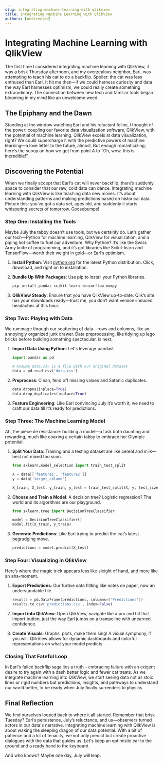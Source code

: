 ```yaml
---
slug: integrating-machine-learning-with-qlikview
title: Integrating Machine Learning with QlikView
authors: [undirected]
---
```



# Integrating Machine Learning with QlikView

The first time I considered integrating machine learning with QlikView, it was a brisk Thursday afternoon, and my overzealous neighbor, Earl, was attempting to teach his cat to do a backflip. Spoiler: the cat was less enthused than Earl. It hit me then—if we could harness curiosity and data the way Earl harnesses optimism, we could really create something extraordinary. The connection between new tech and familiar tools began blooming in my mind like an unwelcome weed. 

## The Epiphany and the Dawn

Standing at the window watching Earl and his reluctant feline, I thought of the power: coupling our favorite data visualization software, QlikView, with the potential of machine learning. QlikView excels at data visualization, right? We could supercharge it with the predictive powers of machine learning—a love letter to the future, almost. But enough romanticizing; here’s the scoop on how we get from point A to “Oh, wow, this is incredible!”

## Discovering the Potential

When we finally accept that Earl's cat will never backflip, there’s suddenly space to consider that our raw, cold data can dance. Integrating machine learning with QlikView is like teaching data new moves. It’s about understanding patterns and making predictions based on historical data. Picture this: you’ve got a data set, ages old, and suddenly it starts whispering secrets of tomorrow. Goosebumps! 

### Step One: Installing the Tools

Maybe July the tabby doesn’t use tools, but we certainly do. Let’s gather our tech—Python for machine learning, QlikView for visualization, and a piping hot coffee to fuel our adventure. Why Python? It’s like the Swiss Army knife of programming, and it’s got libraries like Scikit-learn and TensorFlow—worth their weight in gold—or Earl’s optimism.

1. **Install Python**: Visit [python.org](https://python.org) for the latest Python distribution. Click, download, and right on to installation.
   
2. **Bundle Up With Packages**: Use pip to install your Python libraries.

    ```bash
    pip install pandas scikit-learn tensorflow numpy
    ```

3. **QlikView Steady**: Ensure that you have QlikView up-to-date. Qlik’s site has your downloads ready—trust me, you don’t want version-induced headaches at this hour.

### Step Two: Playing with Data

We rummage through our scattering of data—rows and columns, like an annoyingly organized junk drawer. Data preprocessing, like tidying up lego bricks before building something spectacular, is next.

1. **Import Data Using Python**: Let's leverage pandas!

    ```python
    import pandas as pd

    # Assume data.csv is a file with our original dataset
    data = pd.read_csv('data.csv')
    ```

2. **Preprocess**: Clean, fend off missing values and Satanic duplicates.

    ```python
    data.dropna(inplace=True)
    data.drop_duplicates(inplace=True)
    ```

3. **Feature Engineering**: Like Earl convincing July it’s worth it, we need to craft our data till it’s ready for predictions.

### Step Three: The Machine Learning Model

Ah, the pièce de résistance: building a model—a task both daunting and rewarding, much like coaxing a certain tabby to embrace her Olympic potential.

1. **Split Your Data**: Training and a testing dataset are like cereal and milk—best not mixed too soon.

    ```python
    from sklearn.model_selection import train_test_split

    X = data[['feature1', 'feature2']]
    y = data['target_column']

    X_train, X_test, y_train, y_test = train_test_split(X, y, test_size=0.2, random_state=42)
    ```

2. **Choose and Train a Model**: A decision tree? Logistic regression? The world and its algorithms are our playground. 

    ```python
    from sklearn.tree import DecisionTreeClassifier

    model = DecisionTreeClassifier()
    model.fit(X_train, y_train)
    ```
    
3. **Generate Predictions**: Like Earl trying to predict the cat’s latest begrudging move.

    ```python
    predictions = model.predict(X_test)
    ```

### Step Four: Visualizing in QlikView

Here’s where the magic trick appears less like sleight of hand, and more like an aha-moment.

1. **Export Predictions**: Our furtive data flitting like notes on paper, now an understandable file.

    ```python
    results = pd.DataFrame(predictions, columns=['Predictions'])
    results.to_csv('predictions.csv', index=False)
    ```

2. **Import into QlikView**: Open QlikView, navigate like a pro and hit that import button, just the way Earl jumps on a trampoline with unearned confidence.

3. **Create Visuals**: Graphs, plots, make them sing! A visual symphony, if you will. QlikView allows for dynamic dashboards and colorful representations on what your model predicts.

### Closing That Fateful Loop

In Earl's failed backflip saga lies a truth – embracing failure with an exigent desire to try again with a dash better logic and fewer cat treats. As we integrate machine learning into QlikView, we start seeing data not as stoic lines or rigid numbers but predictions, insights, and pathways to understand our world better, to be ready when July finally surrenders to physics.

## Final Reflection

We find ourselves looped back to where it all started. Remember that brisk Tuesday? Earl’s persistence, July’s reluctance, and us—observers turned actors in our data's narrative. Integrating machine learning with QlikView is about waking the sleeping dragon of our data potential. With a bit of patience and a lot of tenacity, we not only predict but create proactive dialogues with the data that guides us. Let's keep an optimistic ear to the ground and a ready hand to the keyboard.

And who knows? Maybe one day, July will leap.